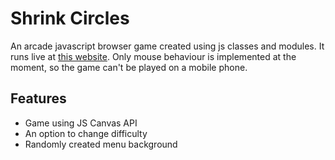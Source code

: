 # Shrink Circles
An arcade javascript browser game created using js classes and modules. It runs live at [this website](circles.titanus.cz). Only mouse behaviour is implemented at the moment, so the game can't be played on a mobile phone.

## Features
- Game using JS Canvas API
- An option to change difficulty
- Randomly created menu background
